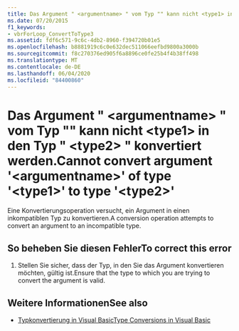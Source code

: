 ```yaml
---
title: Das Argument " <argumentname> " vom Typ "" kann nicht <type1> in den Typ " <type2> " konvertiert werden.
ms.date: 07/20/2015
f1_keywords:
- vbrForLoop_ConvertToType3
ms.assetid: fdf6c571-9c6c-4db2-8960-f394720b01e5
ms.openlocfilehash: b8881919c6c0e632dec511066eefbd9800a3000b
ms.sourcegitcommit: f8c270376ed905f6a8896ce0fe25b4f4b38ff498
ms.translationtype: MT
ms.contentlocale: de-DE
ms.lasthandoff: 06/04/2020
ms.locfileid: "84400860"
---
```

# <a name="cannot-convert-argument-argumentname-of-type-type1-to-type-type2"></a><span data-ttu-id="dcd02-102">Das Argument " \<argumentname> " vom Typ "" kann nicht \<type1> in den Typ " \<type2> " konvertiert werden.</span><span class="sxs-lookup"><span data-stu-id="dcd02-102">Cannot convert argument '\<argumentname>' of type '\<type1>' to type '\<type2>'</span></span>
<span data-ttu-id="dcd02-103">Eine Konvertierungsoperation versucht, ein Argument in einen inkompatiblen Typ zu konvertieren.</span><span class="sxs-lookup"><span data-stu-id="dcd02-103">A conversion operation attempts to convert an argument to an incompatible type.</span></span>  
  
## <a name="to-correct-this-error"></a><span data-ttu-id="dcd02-104">So beheben Sie diesen Fehler</span><span class="sxs-lookup"><span data-stu-id="dcd02-104">To correct this error</span></span>  
  
1. <span data-ttu-id="dcd02-105">Stellen Sie sicher, dass der Typ, in den Sie das Argument konvertieren möchten, gültig ist.</span><span class="sxs-lookup"><span data-stu-id="dcd02-105">Ensure that the type to which you are trying to convert the argument is valid.</span></span>  
  
## <a name="see-also"></a><span data-ttu-id="dcd02-106">Weitere Informationen</span><span class="sxs-lookup"><span data-stu-id="dcd02-106">See also</span></span>

- [<span data-ttu-id="dcd02-107">Typkonvertierung in Visual Basic</span><span class="sxs-lookup"><span data-stu-id="dcd02-107">Type Conversions in Visual Basic</span></span>](../programming-guide/language-features/data-types/type-conversions.md)
